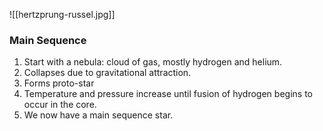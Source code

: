 ![[hertzprung-russel.jpg]]
### Main Sequence
1. Start with a nebula: cloud of gas, mostly hydrogen and helium.
2. Collapses due to gravitational attraction.
3. Forms proto-star 
4. Temperature and pressure increase until fusion of hydrogen begins to occur in the core.
5. We now have a main sequence star.
